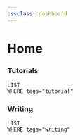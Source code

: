 ```yaml
---
cssclass: dashboard
---
```

# Home

### Tutorials
```dataview
LIST
WHERE tags="tutorial"
```
### Writing
```dataview
LIST
WHERE tags="writing"
```
